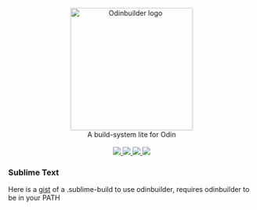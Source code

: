 <p align="center">
    <img src="https://rawgit.com/ThisDrunkDane/OdinBuilder/master/logo.png" alt="Odinbuilder logo" height=250px/>
    <br/>
    A build-system lite for Odin
    <br/>
    <br/>
    <a href="https://github.com/ThisDrunkDane/odinbuilder/releases/latest">
        <img src="https://img.shields.io/github/release/thisdrunkdane/odinbuilder.svg">
    </a>
    <a href="https://github.com/ThisDrunkDane/odinbuilder/releases/latest">
        <img src="https://img.shields.io/badge/platforms-Windows-green.svg">
    </a>
    <a href="https://github.com/ThisDrunkDane/agitclient/blob/master/LICENSE">
        <img src="https://img.shields.io/github/license/thisdrunkdane/odinbuilder.svg">
    </a>
    <img src="https://img.shields.io/badge/language-Odin-lightgrey.svg">
</p>

### Sublime Text
Here is a [gist](https://gist.github.com/ThisDrunkDane/cc09335b5d30f21a034626984ebe972c) of a .sublime-build to use odinbuilder, requires odinbuilder to be in your PATH
